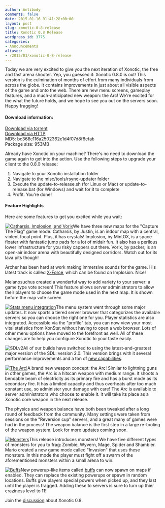 ```yaml
---
author: Antibody
comments: false
date: 2015-01-16 01:41:28+00:00
layout: post
slug: xonotic-0-8-release
title: Xonotic 0.8 Release
wordpress_id: 3775
categories:
- Announcements
aliases:
- /2015/01/xonotic-0-8-release
---
```


Today we are very excited to give you the next iteration of Xonotic, the free and fast arena shooter. Yep, you guessed it: Xonotic 0.8.0 is out! This version is the culmination of months of effort from many individuals from across the globe. It contains improvements in just about all visible aspects of the game and onto the web. There are new menu screens, gameplay features, and a much-anticipated new weapon: the Arc! We're excited for the what the future holds, and we hope to see you out on the servers soon. Happy fragging!

#### Download information:

[Download via torrent](http://dl.xonotic.org/xonotic-0.8.0.zip.torrent)  
[Download via HTTP](http://dl.xonotic.org/xonotic-0.8.0.zip)  
MD5: bc368e116a2502362e1d4f07d8f8efab  
Package size: 953MB  

Already have Xonotic on your machine? There's no need to download the game again to get into the action. Use the following steps to upgrade your client to the 0.8.0 release:
	
  1. Navigate to your Xonotic installation folder
  2. Navigate to the misc/tools/rsync-updater folder
  3. Execute the update-to-release.sh (for Linux or Mac) or update-to-release.bat (for Windows) and wait for it to complete
  4. Profit. You're done!

#### Feature Highlights

Here are some features to get you excited while you wait:

<a href="/m/uploads/2015/01/point8_new_maps.jpg"><img src="/m/uploads/2015/01/point8_new_maps-th.jpg" title="Catharsis, Implosion, and Vorix" class="left th m10"></a>We have three new maps for the "Capture The Flag" game mode. Catharsis, by Justin, is an indoor map with a central, violent focal point. Plus, it has crystals! Implosion, by MintOX, is a space floater with fantastic jump pads for a lot of midair fun. It also has a perilous lower infrastructure for you risky cappers out there. Vorix, by packer, is an open-air indoor arena with beautifully designed corridors. Watch out for its lava pits though!

Archer has been hard at work making immersive sounds for the game. His latest track is called [X-Force](https://www.youtube.com/watch?v=Tj93VJlnqRo), which can be found on Implosion. Nice!

Melanosuchus created a wonderful way to add variety to your server: a game type vote screen! This feature allows server administrators to allow their players to choose the game mode used in the next map. It is shown before the map vote screen.

<a href="/m/uploads/2015/01/stats_menu_integration.png"><img src="/m/uploads/2015/01/stats_menu_integration-th.jpg" title="Stats menu integration" class="th right m10"></a>The menu system went through some major updates. It now sports a tiered server browser that categorizes the available servers so you can choose the right one for you. Player statistics are also integrated. Accessible via the "profile" tab, you can now view your most vital statistics from XonStat without having to open a web browser. Lots of other menu options have moved to the forefront as well. All of these changes are to help you configure Xonotic to your taste easily.

<img src="/m/uploads/2015/01/SDL_logo.png" title="SDLv2" class="left m10">All of our builds have switched to using the latest-and-greatest major version of the SDL: version 2.0. This version brings with it several performance improvements and a ton of [new capabilities](http://wiki.libsdl.org/MigrationGuide#Overview_of_new_features).

<a href="/m/uploads/2015/01/arc.jpg"><img src="/m/uploads/2015/01/arc-th.jpg" title="The Arc!" class="th right m10"></a>A brand new weapon concept: the Arc! Similar to lightning guns in other games, the Arc is a hitscan weapon with medium range. It shoots a bendable beam of electricity as its primary fire and has a burst mode as its secondary fire. It has a limited capacity and thus overheats after too much constant use, so administer your damage with care! The Arc is available to server administrators who choose to enable it. It will take its place as a Xonotic core weapon in the next release.

The physics and weapon balance have both been tweaked after a long round of feedback from the community. Many settings were taken from sessions on the "Reversion cup" servers, and a great many of games were had in the process! The weapon balance is the first step in a large re-tooling of the weapon system. Look for more updates coming soon.

<a href="/m/uploads/2015/01/monsters.jpg"><img src="/m/uploads/2015/01/monsters-th.jpg" title="Monsters" class="th left m10"></a>This release introduces monsters! We have five different types of monsters for you to frag: Zombie, Wyvern, Mage, Spider and Shambler. Mario created a new game mode called "Invasion" that uses these monsters. In this mode the player must fight off a swarm of the aforementioned monsters within a small arena to win.

<a href="/m/uploads/2015/01/speed_buff.jpg"><img src="/m/uploads/2015/01/speed_buff-th.jpg" title="Buffs" class="th right m10"></a>New powerup-like items called [buffs](http://forums.xonotic.org/showthread.php?tid=5246&pid=70205#pid70205) can now spawn on maps if enabled. They can replace the existing powerups or spawn in random locations. Buffs give players special powers when picked up, and they last until the player is fragged. Adding these to servers is sure to turn up thier craziness level to 11!

Join the [discussion](http://forums.xonotic.org/showthread.php?tid=5248&pid=70246#pid70246) about Xonotic 0.8.
